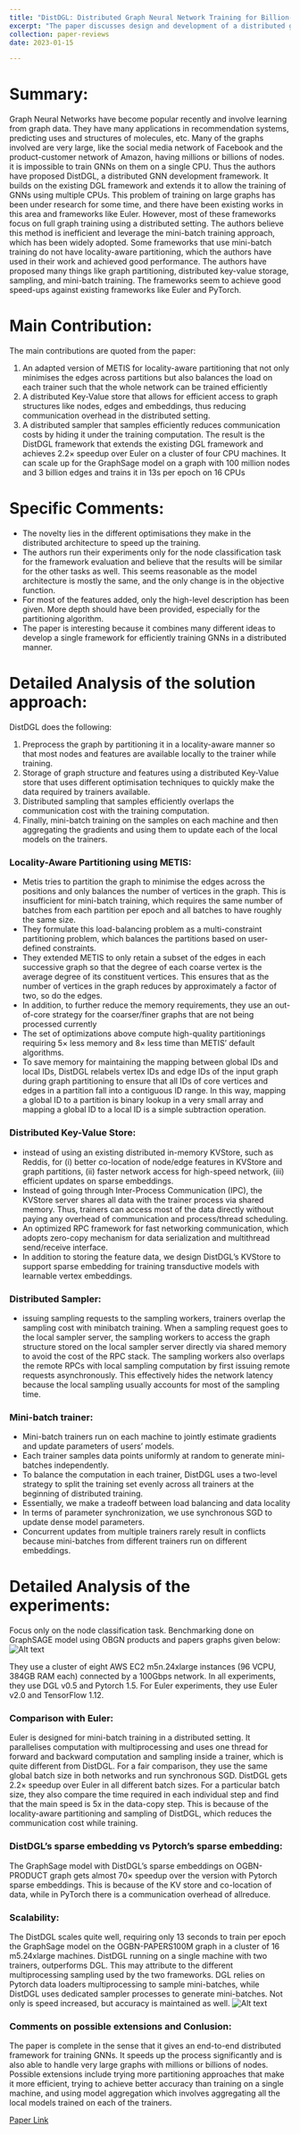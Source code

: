 ```yaml
---
title: "DistDGL: Distributed Graph Neural Network Training for Billion-Scale Graphs"
excerpt: "The paper discusses design and development of a distributed graph neural network training framework based on existing Deep Graph Library."
collection: paper-reviews
date: 2023-01-15

---
```


Summary:
======
Graph Neural Networks have become popular recently and involve learning from graph data.
They have many applications in recommendation systems, predicting uses and structures of
molecules, etc. Many of the graphs involved are very large, like the social media network of
Facebook and the product-customer network of Amazon, having millions or billions of nodes. it
is impossible to train GNNs on them on a single CPU. Thus the authors have proposed
DistDGL, a distributed GNN development framework. It builds on the existing DGL framework
and extends it to allow the training of GNNs using multiple CPUs.
This problem of training on large graphs has been under research for some time, and there
have been existing works in this area and frameworks like Euler. However, most of these
frameworks focus on full graph training using a distributed setting. The authors believe this
method is inefficient and leverage the mini-batch training approach, which has been widely
adopted. Some frameworks that use mini-batch training do not have locality-aware partitioning,
which the authors have used in their work and achieved good performance.
The authors have proposed many things like graph partitioning, distributed key-value storage,
sampling, and mini-batch training. The frameworks seem to achieve good speed-ups against
existing frameworks like Euler and PyTorch.

Main Contribution:
======
The main contributions are quoted from the paper:
1. An adapted version of METIS for locality-aware partitioning that not only minimises the
edges across partitions but also balances the load on each trainer such that the whole
network can be trained efficiently
2. A distributed Key-Value store that allows for efficient access to graph structures like
nodes, edges and embeddings, thus reducing communication overhead in the
distributed setting.
3. A distributed sampler that samples efficiently reduces communication costs by hiding it
under the training computation.
The result is the DistDGL framework that extends the existing DGL framework and achieves
2.2× speedup over Euler on a cluster of four CPU machines. It can scale up for the GraphSage
model on a graph with 100 million nodes and 3 billion edges and trains it in 13s per epoch on 16
CPUs

Specific Comments:
======
* The novelty lies in the different optimisations they make in the distributed architecture to
speed up the training.
* The authors run their experiments only for the node classification task for the framework
evaluation and believe that the results will be similar for the other tasks as well. This
seems reasonable as the model architecture is mostly the same, and the only change is
in the objective function.
* For most of the features added, only the high-level description has been given. More
depth should have been provided, especially for the partitioning algorithm.
* The paper is interesting because it combines many different ideas to develop a single
framework for efficiently training GNNs in a distributed manner.

Detailed Analysis of the solution approach:
======
DistDGL does the following:
1. Preprocess the graph by partitioning it in a locality-aware manner so that most nodes
and features are available locally to the trainer while training.
2. Storage of graph structure and features using a distributed Key-Value store that uses
different optimisation techniques to quickly make the data required by trainers available.
3. Distributed sampling that samples efficiently overlaps the communication cost with the
training computation.
4. Finally, mini-batch training on the samples on each machine and then aggregating the
gradients and using them to update each of the local models on the trainers.
### Locality-Aware Partitioning using METIS:
* Metis tries to partition the graph to minimise the edges across the positions and only
balances the number of vertices in the graph. This is insufficient for mini-batch training,
which requires the same number of batches from each partition per epoch and all
batches to have roughly the same size.
* They formulate this load-balancing problem as a multi-constraint partitioning problem,
which balances the partitions based on user-defined constraints.
* They extended METIS to only retain a subset of the edges in each successive graph so
that the degree of each coarse vertex is the average degree of its constituent vertices.
This ensures that as the number of vertices in the graph reduces by approximately a
factor of two, so do the edges.
* In addition, to further reduce the memory requirements, they use an out-of-core strategy
for the coarser/finer graphs that are not being processed currently
* The set of optimizations above compute high-quality partitionings requiring 5× less
memory and 8× less time than METIS’ default algorithms.
* To save memory for maintaining the mapping between global IDs and local IDs, DistDGL
relabels vertex IDs and edge IDs of the input graph during graph partitioning to ensure
that all IDs of core vertices and edges in a partition fall into a contiguous ID range. In this
way, mapping a global ID to a partition is binary lookup in a very small array and
mapping a global ID to a local ID is a simple subtraction operation.
### Distributed Key-Value Store:
* instead of using an existing distributed in-memory KVStore, such as Reddis, for (i) better
co-location of node/edge features in KVStore and graph partitions, (ii) faster network
access for high-speed network, (iii) efficient updates on sparse embeddings.
* Instead of going through Inter-Process Communication (IPC), the KVStore server shares
all data with the trainer process via shared memory. Thus, trainers can access most of
the data directly without paying any overhead of communication and process/thread
scheduling.
* An optimized RPC framework for fast networking communication, which adopts
zero-copy mechanism for data serialization and multithread send/receive interface.
* In addition to storing the feature data, we design DistDGL’s KVStore to support sparse
embedding for training transductive models with learnable vertex embeddings.
### Distributed Sampler:
* issuing sampling requests to the sampling workers, trainers overlap the sampling cost
with minibatch training. When a sampling request goes to the local sampler server, the
sampling workers to access the graph structure stored on the local sampler server
directly via shared memory to avoid the cost of the RPC stack. The sampling workers
also overlaps the remote RPCs with local sampling computation by first issuing remote
requests asynchronously. This effectively hides the network latency because the local
sampling usually accounts for most of the sampling time.
### Mini-batch trainer:
* Mini-batch trainers run on each machine to jointly estimate gradients and update
parameters of users’ models.
* Each trainer samples data points uniformly at random to generate mini-batches
independently.
* To balance the computation in each trainer, DistDGL uses a two-level strategy to split the
training set evenly across all trainers at the beginning of distributed training.
* Essentially, we make a tradeoff between load balancing and data locality
* In terms of parameter synchronization, we use synchronous SGD to update dense
model parameters.
* Concurrent updates from multiple trainers rarely result in conflicts because mini-batches
from different trainers run on different embeddings.

Detailed Analysis of the experiments:
======
Focus only on the node classification task.
Benchmarking done on GraphSAGE model using OBGN products and papers graphs given
below:
![Alt text](/images/image.png)

They use a cluster of eight AWS EC2 m5n.24xlarge instances (96 VCPU, 384GB RAM each)
connected by a 100Gbps network. In all experiments, they use DGL v0.5 and Pytorch 1.5. For
Euler experiments, they use Euler v2.0 and TensorFlow 1.12.
### Comparison with Euler:
Euler is designed for mini-batch training in a distributed setting. It parallelises computation with
multiprocessing and uses one thread for forward and backward computation and sampling
inside a trainer, which is quite different from DistDGL. For a fair comparison, they use the same
global batch size in both networks and run synchronous SGD.
DistDGL gets 2.2× speedup over Euler in all different batch sizes. For a particular batch size,
they also compare the time required in each individual step and find that the main speed is 5x in
the data-copy step. This is because of the locality-aware partitioning and sampling of DistDGL,
which reduces the communication cost while training.
### DistDGL’s sparse embedding vs Pytorch’s sparse embedding:
The GraphSage model with DistDGL’s sparse embeddings on OGBN-PRODUCT graph gets
almost 70× speedup over the version with Pytorch sparse embeddings. This is because of the
KV store and co-location of data, while in PyTorch there is a communication overhead of
allreduce.
### Scalability:
The DistDGL scales quite well, requiring only 13 seconds to train per epoch the GraphSage
model on the OGBN-PAPERS100M graph in a cluster of 16 m5.24xlarge machines.
DistDGL running on a single machine with two trainers, outperforms DGL. This may attribute to
the different multiprocessing sampling used by the two frameworks. DGL relies on Pytorch data
loaders multiprocessing to sample mini-batches, while DistDGL uses dedicated sampler
processes to generate mini-batches. Not only is speed increased, but accuracy is maintained as
well.
![Alt text](/images/image1.png
)
### Comments on possible extensions and Conlusion:
The paper is complete in the sense that it gives an end-to-end distributed framework for training
GNNs. It speeds up the process significantly and is also able to handle very large graphs with
millions or billions of nodes. Possible extensions include trying more partitioning approaches
that make it more efficient, trying to achieve better accuracy than training on a single machine,
and using model aggregation which involves aggregating all the local models trained on each of
the trainers.

[Paper Link](https://arxiv.org/abs/2010.05337)
